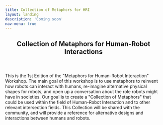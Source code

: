 ```yaml
---
title: Collection of Metaphors for HRI
layout: landing
description: 'Coming soon'
nav-menu: true
---
```


<!-- Main -->
<div id="main">

<!-- One -->
<section id="one">
	<div class="inner">
		<header class="major">
			<h2>Collection of Metaphors for Human-Robot Interactions</h2>
		</header>
		<p>This is the 1st Edition of the "Metaphors for Human-Robot Interaction" Workshop. The main goal of this workshop is to use metaphors to reinvent how robots can interact with humans, re-imagine alternative physical shapes for robots, and open up a conversation about the role robots might have in societies. Our goal is to create a "Collection of Metaphors" that could be used within the field of Human-Robot Interaction and to other relevant intersection fields. This Collection will be shared with the community, and will provide a reference for alternative designs and interactions between humans and robots.</p>
	</div>
</section>


